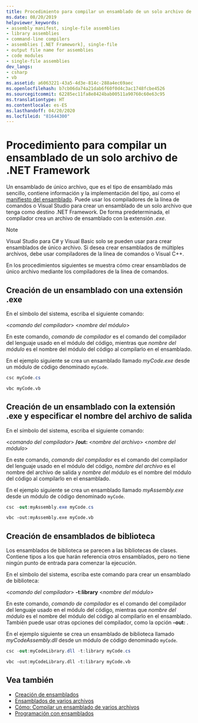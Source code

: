 ```yaml
---
title: Procedimiento para compilar un ensamblado de un solo archivo de .NET Framework
ms.date: 08/20/2019
helpviewer_keywords:
- assembly manifest, single-file assemblies
- library assemblies
- command-line compilers
- assemblies [.NET Framework], single-file
- output file name for assemblies
- code modules
- single-file assemblies
dev_langs:
- csharp
- vb
ms.assetid: a6063221-43a5-4d3e-814c-288a4ec69aec
ms.openlocfilehash: b7cb06da74a21dab6f60f0d4c3ac1748fcbe4526
ms.sourcegitcommit: 62285ec11fa8e8424bab00511a90760c60e63c95
ms.translationtype: HT
ms.contentlocale: es-ES
ms.lasthandoff: 04/20/2020
ms.locfileid: "81644300"
---
```

# <a name="how-to-build-a-net-framework-single-file-assembly"></a>Procedimiento para compilar un ensamblado de un solo archivo de .NET Framework

Un ensamblado de único archivo, que es el tipo de ensamblado más sencillo, contiene información y la implementación del tipo, así como el [manifiesto del ensamblado](../../standard/assembly/manifest.md). Puede usar los compiladores de la línea de comandos o Visual Studio para crear un ensamblado de un solo archivo que tenga como destino .NET Framework. De forma predeterminada, el compilador crea un archivo de ensamblado con la extensión *.exe*.

> [!NOTE]
> Visual Studio para C# y Visual Basic solo se pueden usar para crear ensamblados de único archivo. Si desea crear ensamblados de múltiples archivos, debe usar compiladores de la línea de comandos o Visual C++.

En los procedimientos siguientes se muestra cómo crear ensamblados de único archivo mediante los compiladores de la línea de comandos.

## <a name="create-an-assembly-with-an-exe-extension"></a>Creación de un ensamblado con una extensión .exe

En el símbolo del sistema, escriba el siguiente comando:

\<*comando del compilador*> \<*nombre del módulo*>

En este comando, *comando de compilador* es el comando del compilador del lenguaje usado en el módulo del código, mientras que *nombre del módulo* es el nombre del módulo del código al compilarlo en el ensamblado.

En el ejemplo siguiente se crea un ensamblado llamado *myCode.exe* desde un módulo de código denominado `myCode`.

```csharp
csc myCode.cs
```

```vb
vbc myCode.vb
```

## <a name="create-an-assembly-with-an-exe-extension-and-specify-the-output-file-name"></a>Creación de un ensamblado con la extensión .exe y especificar el nombre del archivo de salida

En el símbolo del sistema, escriba el siguiente comando:

\<*comando del compilador*>  **/out:** \<*nombre del archivo*> \<*nombre del módulo*>

En este comando, *comando del compilador* es el comando del compilador del lenguaje usado en el módulo del código, *nombre del archivo* es el nombre del archivo de salida y *nombre del módulo* es el nombre del módulo del código al compilarlo en el ensamblado.

En el ejemplo siguiente se crea un ensamblado llamado *myAssembly.exe* desde un módulo de código denominado `myCode`.

```csharp
csc -out:myAssembly.exe myCode.cs
```

```vb
vbc -out:myAssembly.exe myCode.vb
```

## <a name="create-library-assemblies"></a>Creación de ensamblados de biblioteca
 Los ensamblados de biblioteca se parecen a las bibliotecas de clases. Contiene tipos a los que harán referencia otros ensamblados, pero no tiene ningún punto de entrada para comenzar la ejecución.

En el símbolo del sistema, escriba este comando para crear un ensamblado de biblioteca:

\<*comando del compilador*>  **-t:library** \<*nombre del módulo*>

En este comando, *comando de compilador* es el comando del compilador del lenguaje usado en el módulo del código, mientras que *nombre del módulo* es el nombre del módulo del código al compilarlo en el ensamblado. También puede usar otras opciones del compilador, como la opción **-out:** .

En el ejemplo siguiente se crea un ensamblado de biblioteca llamado *myCodeAssembly.dll* desde un módulo de código denominado `myCode`.

```csharp
csc -out:myCodeLibrary.dll -t:library myCode.cs
```

```vb
vbc -out:myCodeLibrary.dll -t:library myCode.vb
```

## <a name="see-also"></a>Vea también

- [Creación de ensamblados](../../standard/assembly/create.md)
- [Ensamblados de varios archivos](multifile-assemblies.md)
- [Cómo: Compilar un ensamblado de varios archivos](build-multifile-assembly.md)
- [Programación con ensamblados](../../standard/assembly/index.md)
